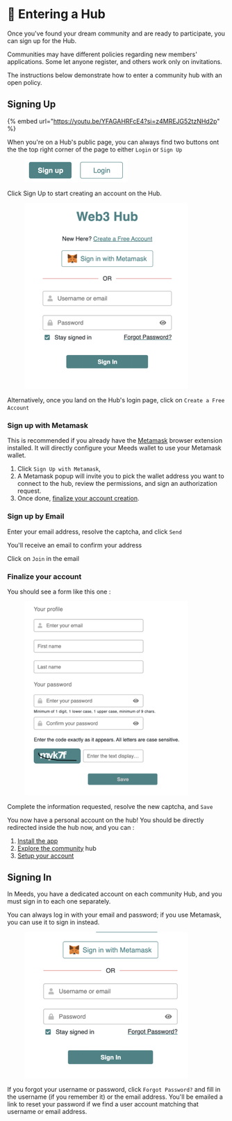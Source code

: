 # 🚪 Entering a Hub

Once you've found your dream community and are ready to participate, you can sign up for the Hub.

Communities may have different policies regarding new members' applications. Some let anyone register, and others work only on invitations.&#x20;

The instructions below demonstrate how to enter a community hub with an open policy.

## Signing Up

{% embed url="https://youtu.be/YFAGAHRFcE4?si=z4MREJG52tzNHd2p" %}

When you're on a Hub's public page, you can always find two buttons ont the the top right corner of the page to either  `Login` or `Sign Up`

<figure><img src="../../.gitbook/assets/Sign-up-login.png" alt="" width="237"><figcaption></figcaption></figure>

Click Sign Up to start creating an account on the Hub.

<figure><img src="../../.gitbook/assets/login-page.png" alt="" width="375"><figcaption></figcaption></figure>

Alternatively, once you land on the Hub's login page, click on `Create a Free Account`

### Sign up with Metamask

This is recommended if you already have the [Metamask](https://metamask.io/) browser extension installed. It will directly configure your Meeds wallet to use your Metamask wallet.

1. Click `Sign Up with Metamask`,&#x20;
2. A Metamask popup will invite you to pick the wallet address you want to connect to the hub, review the permissions, and sign an authorization request.
3. Once done, [finalize your account creation](entering-a-hub.md#finalize-your-account-creation).

### Sign up by Email

Enter your email address, resolve the captcha, and click `Send`

You'll receive an email  to confirm your  address

Click on `Join` in the email

### Finalize your account

You should see a form like this one :&#x20;

<figure><img src="../../.gitbook/assets/account-creation-form.png" alt="" width="375"><figcaption></figcaption></figure>

Complete the information requested, resolve the new captcha, and `Save`

You now have a personal account on the hub!  You should be directly redirected inside the hub now, and you can :&#x20;

1. [Install the app](using-meeds-on-the-go.md)
2. [Explore the community](../exploring-a-meeds-hub/) hub
3. [Setup your account](../setting-up-your-account/)

## Signing In

In Meeds, you have a dedicated account on each community Hub, and you must sign in to each one separately.

You can always log in with your email and password; if you use Metamask, you can use it to sign in instead.

<figure><img src="../../.gitbook/assets/sign-in-form.png" alt="" width="375"><figcaption></figcaption></figure>

If you forgot your username or password, click `Forgot Password?` and fill in the username (if you remember it) or the email address. You'll be emailed a link to reset your password if we find a user account matching that username or email address.
